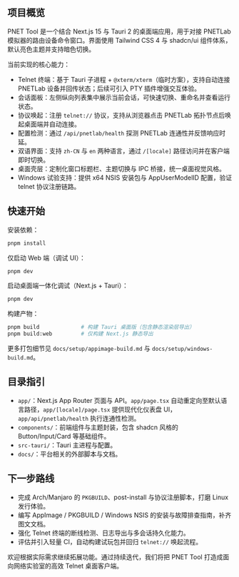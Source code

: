 ## 项目概览

PNET Tool 是一个结合 Next.js 15 与 Tauri 2 的桌面端应用，用于对接 PNETLab 模拟器的路由设备命令窗口。界面使用 Tailwind CSS 4 与 shadcn/ui 组件体系，默认亮色主题并支持暗色切换。

当前实现的核心能力：

- Telnet 终端：基于 Tauri 子进程 + `@xterm/xterm`（临时方案），支持自动连接 PNETLab 设备并回传状态；后续可引入 PTY 插件增强交互体验。
- 会话面板：左侧纵向列表集中展示当前会话，可快速切换、重命名并查看运行状态。
- 协议唤起：注册 `telnet://` 协议，支持从浏览器点击 PNETLab 拓扑节点后唤起桌面端并自动连接。
- 配置检测：通过 `/api/pnetlab/health` 探测 PNETLab 连通性并反馈响应时延。
- 双语界面：支持 `zh-CN` 与 `en` 两种语言，通过 `/[locale]` 路径访问并在客户端即时切换。
- 桌面壳层：定制化窗口标题栏、主题切换与 IPC 桥接，统一桌面视觉风格。
- Windows 试验支持：提供 x64 NSIS 安装包与 AppUserModelID 配置，验证 telnet 协议注册链路。

## 快速开始

安装依赖：

```bash
pnpm install
```

仅启动 Web 端（调试 UI）：

```bash
pnpm dev
```

启动桌面端一体化调试（Next.js + Tauri）：

```bash
pnpm dev
```

构建产物：

```bash
pnpm build             # 构建 Tauri 桌面版（包含静态渲染层导出）
pnpm build:web         # 仅构建 Next.js 静态导出
```

更多打包细节见 `docs/setup/appimage-build.md` 与 `docs/setup/windows-build.md`。

## 目录指引

- `app/`：Next.js App Router 页面与 API。`app/page.tsx` 自动重定向至默认语言路径，`app/[locale]/page.tsx` 提供现代化仪表盘 UI，`app/api/pnetlab/health` 执行连通性检测。
- `components/`：前端组件与主题封装，包含 shadcn 风格的 Button/Input/Card 等基础组件。
- `src-tauri/`：Tauri 主进程与配置。
- `docs/`：平台相关的外部脚本与文档。

## 下一步路线

- 完成 Arch/Manjaro 的 `PKGBUILD`、post-install 与协议注册脚本，打磨 Linux 发行体验。
- 编写 AppImage / PKGBUILD / Windows NSIS 的安装与故障排查指南，补齐图文文档。
- 强化 Telnet 终端的断线检测、日志导出与多会话持久化能力。
- 评估并引入轻量 CI，自动构建试玩包并回归 `telnet://` 唤起流程。

欢迎根据实际需求继续拓展功能。通过持续迭代，我们将把 PNET Tool 打造成面向网络实验室的高效 Telnet 桌面客户端。
